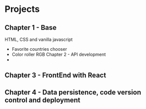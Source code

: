# Projects

Chapter 1 - Base 
  -
 HTML, CSS and vanilla javascript
  - Favorite countries chooser
  - Color roller RGB
Chapter 2 - API development
  -

Chapter 3 - FrontEnd with React
 -

Chapter 4 - Data persistence, code version control and deployment
 -
